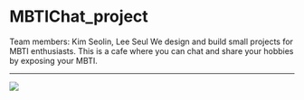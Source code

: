 # MBTIChat_project
Team members: Kim Seolin, Lee Seul
We design and build small projects for MBTI enthusiasts.
This is a cafe where you can chat and share your hobbies by exposing your MBTI.
<hr>
<dr>
<img src="https://img.shields.io/badge/쓰고자하는_텍스트-컬러코드?style=flat-square&logo=simpleicons에서_아이콘이름&logoColor=white"/></a>&nbsp 
